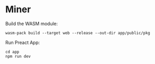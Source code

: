 # Miner

Build the WASM module:

```shell
wasm-pack build --target web --release --out-dir app/public/pkg
```

Run Preact App:

```shell
cd app
npm run dev
```